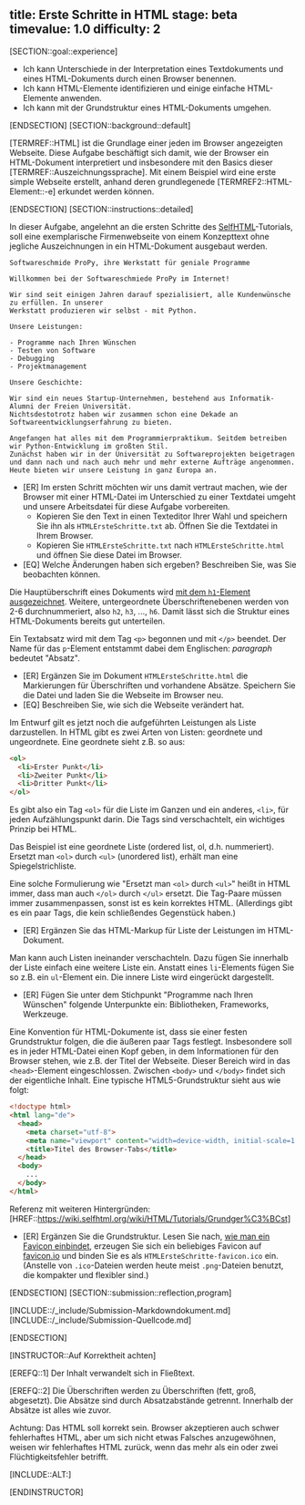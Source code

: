 title: Erste Schritte in HTML
stage: beta
timevalue: 1.0
difficulty: 2
---

[SECTION::goal::experience]

- Ich kann Unterschiede in der Interpretation eines Textdokuments und eines HTML-Dokuments durch einen Browser benennen.
- Ich kann HTML-Elemente identifizieren und einige einfache HTML-Elemente anwenden.
- Ich kann mit der Grundstruktur eines HTML-Dokuments umgehen.

[ENDSECTION]
[SECTION::background::default]

[TERMREF::HTML] ist die Grundlage einer jeden im Browser angezeigten Webseite. 
Diese Aufgabe beschäftigt sich damit, wie der Browser ein HTML-Dokument interpretiert und insbesondere 
mit den Basics dieser [TERMREF::Auszeichnungssprache]. 
Mit einem Beispiel wird eine erste simple Webseite erstellt, anhand deren grundlegenede [TERMREF2::HTML-Element::-e] erkundet werden können. 

[ENDSECTION]
[SECTION::instructions::detailed]

In dieser Aufgabe, angelehnt an die ersten Schritte des [SelfHTML](http://de.selfhtml.org)-Tutorials, 
soll eine exemplarische Firmenwebseite von einem Konzepttext ohne jegliche Auszeichnungen in ein HTML-Dokument ausgebaut werden.

```text
Softwareschmide ProPy, ihre Werkstatt für geniale Programme

Willkommen bei der Softwareschmiede ProPy im Internet!
    
Wir sind seit einigen Jahren darauf spezialisiert, alle Kundenwünsche zu erfüllen. In unserer 
Werkstatt produzieren wir selbst - mit Python.
    
Unsere Leistungen:

- Programme nach Ihren Wünschen
- Testen von Software
- Debugging
- Projektmanagement

Unsere Geschichte:
 
Wir sind ein neues Startup-Unternehmen, bestehend aus Informatik-Alumni der Freien Universität. 
Nichtsdestotrotz haben wir zusammen schon eine Dekade an Softwareentwicklungserfahrung zu bieten.
    
Angefangen hat alles mit dem Programmierpraktikum. Seitdem betreiben wir Python-Entwicklung im großten Stil. 
Zunächst haben wir in der Universität zu Softwareprojekten beigetragen und dann nach und nach auch mehr und mehr externe Aufträge angenommen.
Heute bieten wir unsere Leistung in ganz Europa an.
```

* [ER] Im ersten Schritt möchten wir uns damit vertraut machen, wie der Browser mit einer HTML-Datei 
  im Unterschied zu einer Textdatei umgeht und unsere Arbeitsdatei für diese Aufgabe vorbereiten.
    - Kopieren Sie den Text in einen Texteditor Ihrer Wahl und speichern Sie ihn als `HTMLErsteSchritte.txt` ab.
      Öffnen Sie die Textdatei in Ihrem Browser.  
    - Kopieren Sie `HTMLErsteSchritte.txt` nach `HTMLErsteSchritte.html` und öffnen Sie diese Datei im Browser.  
* [EQ] Welche Änderungen haben sich ergeben? Beschreiben Sie, was Sie beobachten können.  

Die Hauptüberschrift eines Dokuments wird 
[mit dem `h1`-Element ausgezeichnet](https://wiki.selfhtml.org/wiki/HTML/Tutorials/Seitenstrukturierung). 
Weitere, untergeordnete Überschriftenebenen werden von 2-6 durchnummeriert, also `h2`, `h3`, ..., `h6`. 
Damit lässt sich die Struktur eines HTML-Dokuments bereits gut unterteilen.

Ein Textabsatz wird mit dem Tag `<p>` begonnen und mit `</p>` beendet. 
Der Name für das `p`-Element entstammt dabei dem Englischen: *paragraph* bedeutet "Absatz".

* [ER] Ergänzen Sie im Dokument `HTMLErsteSchritte.html` die Markierungen für Überschriften und vorhandene Absätze. 
  Speichern Sie die Datei und laden Sie die Webseite im Browser neu.
* [EQ] Beschreiben Sie, wie sich die Webseite verändert hat.

Im Entwurf gilt es jetzt noch die aufgeführten Leistungen als Liste darzustellen. 
In HTML gibt es zwei Arten von Listen: geordnete und ungeordnete. 
Eine geordnete sieht z.B. so aus:
```html
<ol>
  <li>Erster Punkt</li>
  <li>Zweiter Punkt</li>
  <li>Dritter Punkt</li>
</ol>
```
Es gibt also ein Tag `<ol>` für die Liste im Ganzen und ein anderes, `<li>`, für jeden Aufzählungspunkt darin.
Die Tags sind verschachtelt, ein wichtiges Prinzip bei HTML.

Das Beispiel ist eine geordnete Liste (ordered list, ol, d.h. nummeriert).
Ersetzt man `<ol>` durch `<ul>` (unordered list), erhält man eine Spiegelstrichliste.

Eine solche Formulierung wie "Ersetzt man `<ol>` durch `<ul>`" heißt in HTML immer, dass man auch
`</ol>` durch `</ul>` ersetzt. 
Die Tag-Paare müssen immer zusammenpassen, sonst ist es kein korrektes HTML.
(Allerdings gibt es ein paar Tags, die kein schließendes Gegenstück haben.)


* [ER] Ergänzen Sie das HTML-Markup für Liste der Leistungen im HTML-Dokument.

Man kann auch Listen ineinander verschachteln. Dazu fügen Sie innerhalb der Liste einfach eine weitere Liste ein. 
Anstatt eines `li`-Elements fügen Sie so z.B. ein `ul`-Element ein.
Die innere Liste wird eingerückt dargestellt.

* [ER] Fügen Sie unter dem Stichpunkt "Programme nach Ihren Wünschen" folgende Unterpunkte ein: 
  Bibliotheken, Frameworks, Werkzeuge.

Eine Konvention für HTML-Dokumente ist, dass sie einer festen Grundstruktur folgen, die die äußeren paar Tags festlegt. 
Insbesondere soll es in jeder HTML-Datei einen Kopf geben, in dem Informationen für den Browser stehen, wie z.B. der Titel der Webseite. 
Dieser Bereich wird in das `<head>`-Element eingeschlossen. 
Zwischen `<body>` und `</body>` findet sich der eigentliche Inhalt. 
Eine typische HTML5-Grundstruktur sieht aus wie folgt:

```html
<!doctype html>
<html lang="de">
  <head>
    <meta charset="utf-8">
    <meta name="viewport" content="width=device-width, initial-scale=1.0">
    <title>Titel des Browser-Tabs</title>
  </head>
  <body>
    ...
  </body>
</html>
```
Referenz mit weiteren Hintergründen: [HREF::https://wiki.selfhtml.org/wiki/HTML/Tutorials/Grundger%C3%BCst]

* [ER] Ergänzen Sie die Grundstruktur. 
  Lesen Sie nach, [wie man ein Favicon einbindet](https://wiki.selfhtml.org/wiki/Favicon),
  erzeugen Sie sich ein beliebiges Favicon auf [favicon.io](https://favicon.io/)
  und binden Sie es als `HTMLErsteSchritte-favicon.ico` ein.
  (Anstelle von `.ico`-Dateien werden heute meist `.png`-Dateien benutzt, die kompakter und flexibler sind.)

[ENDSECTION]
[SECTION::submission::reflection,program]

[INCLUDE::/_include/Submission-Markdowndokument.md]
[INCLUDE::/_include/Submission-Quellcode.md]

[ENDSECTION]


[INSTRUCTOR::Auf Korrektheit achten]

[EREFQ::1] Der Inhalt verwandelt sich in Fließtext.

[EREFQ::2] Die Überschriften werden zu Überschriften (fett, groß, abgesetzt).
Die Absätze sind durch Absatzabstände getrennt. Innerhalb der Absätze ist alles wie zuvor.

Achtung: Das HTML soll korrekt sein. Browser akzeptieren auch schwer fehlerhaftes HTML, 
aber um sich nicht etwas Falsches anzugewöhnen, weisen wir fehlerhaftes HTML zurück,
wenn das mehr als ein oder zwei Flüchtigkeitsfehler betrifft.

[INCLUDE::ALT:]

[ENDINSTRUCTOR]
